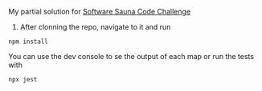 My partial solution for [Software Sauna Code Challenge](https://github.com/softwaresauna/code-challenge)

1. After clonning the repo, navigate to it and run

```
npm install
```

You can use the dev console to se the output of each map or run the tests with

```
npx jest
```
